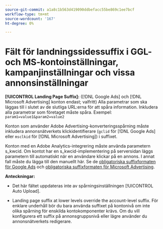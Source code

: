 ```yaml
---
source-git-commit: a1a8c1b563d419090ddbefacc55be869c1ee7bcf
workflow-type: tm+mt
source-wordcount: '167'
ht-degree: 0%

---
```

# Fält för landningssidessuffix i GGL- och MS-kontoinställningar, kampanjinställningar och vissa annonsinställningar

**[!UICONTROL Landing Page Suffix]:** ([!DNL Google Ads] och [!DNL Microsoft Advertising] konton endast; valfritt) Alla parametrar som ska läggas till i slutet av de slutliga URL:erna för att spåra information. Inkludera alla parametrar som företaget måste spåra. Exempel: `param1=value1&param2=value2`

Konton som använder Adobe Advertising-konverteringsspårning måste inkludera annonsnätverkets klickidentifierare (`gclid` för [!DNL Google Ads] eller `msclkid` för [!DNL Microsoft Advertising]) i suffixet.

Konton med en Adobe Analytics-integrering måste använda parametern s_kwcid. Om kontot har en s_kwcid-implementering på serversidan läggs parametern till automatiskt när en användare klickar på en annons. I annat fall måste du lägga till den manuellt här. Se de [obligatoriska suffixformaten för Google Ads](/help/search-social-commerce/tracking/formats-click-tracking-google.md) och [obligatoriska suffixformaten för Microsoft Advertising](/help/search-social-commerce/tracking/formats-click-tracking-microsoft.md).

**Anteckningar:**

* Det här fältet uppdateras inte av spårningsinställningen [!UICONTROL Auto Upload].

* Landing page suffix at lower levels override the account-level suffix. För enklare underhåll bör du bara använda suffixet på kontonivå om inte olika spårning för enskilda kontokomponenter krävs. Om du vill konfigurera ett suffix på annonsgruppsnivå eller lägre använder du annonsnätverkets redigerare.
